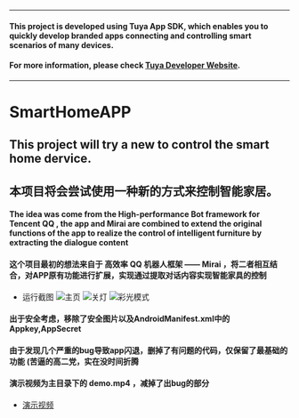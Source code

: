 <hr>

#### This project is developed using Tuya App SDK, which enables you to quickly develop branded apps connecting and controlling smart scenarios of many devices.

#### For more information, please check [Tuya Developer Website](https://developer.tuya.com/en/docs/iot/app-development/sdk-development/app-sdk-instruction?id=K9kjstc7t376p).

<hr>

# SmartHomeAPP
## This project will try a new to control the smart home dervice.
## 本项目将会尝试使用一种新的方式来控制智能家居。

#### The idea was come from the High-performance Bot framework for Tencent QQ , the app and Mirai are combined to extend the original functions of the app to realize the control of intelligent furniture by extracting the dialogue content

#### 这个项目最初的想法来自于 高效率 QQ 机器人框架 —— Mirai ，将二者相互结合，对APP原有功能进行扩展，实现通过提取对话内容实现智能家具的控制

+ 运行截图
![主页](https://panyihang.top:3211/photo/Screenshot_20201228-072430.jpg)
![关灯](https://panyihang.top:3211/photo/Screenshot_20201228-072435.jpg)
![彩光模式](https://panyihang.top:3211/photo/Screenshot_20201228-072442.jpg)
#### 出于安全考虑，移除了安全图片以及AndroidManifest.xml中的Appkey,AppSecret

#### 由于发现几个严重的bug导致app闪退，删掉了有问题的代码，仅保留了最基础的功能 (苦逼的高二党，实在没时间折腾


####  演示视频为主目录下的 demo.mp4 ，减掉了出bug的部分
+ [演示视频](https://panyihang.top:3211/demo.mp4)

